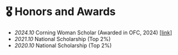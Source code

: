 # 🎖 Honors and Awards
- *2024.10* Corning Woman Scholar (Awarded in OFC, 2024) [[link]](https://www.optica.org/foundation/opportunities/scholarships/corningwomenscholars/)
- *2021.10* National Scholarship (Top 2%)
- *2020.10* National Scholarship (Top 2%)
